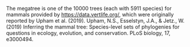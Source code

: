The megatree is one of the 10000 trees (each with 5911 species) for mammals provided by https://data.vertlife.org/, which were originally reported by Upham et al. (2019). 
Upham, N.S., Esselstyn, J.A., & Jetz., W. (2019) Inferring the mammal tree: Species-level sets of phylogenies for questions in ecology, evolution, and conservation. PLoS biology, 17, e3000494.
